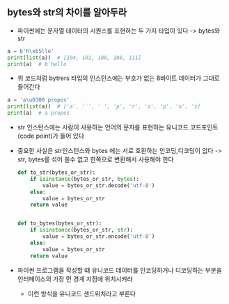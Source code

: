 ## bytes와 str의 차이를 알아두라

- 파이썬에는 문자열 데이터의 시퀀스를 표현하는 두 가지 타입이 있다 -> bytes와 str

```python
a = b'h\x65llo'
print(list(a))  # [104, 101, 108, 108, 111]
print(a)  # b'hello
```

- 위 코드처럼 bytrers 타입의 인스턴스에는 부호가 없는 8바이트 데이터가 그대로 들어간다

```python
a = 'a\u0300 propos'
print(list(a))  # ['a', '`', ' ', 'p', 'r', 'o', 'p', 'o', 's]
print(a)  # a`propos
```

- str 인스턴스에는 사람이 사용하는 언어의 문자를 표현하는 유니코드 코드포인트(code point)가 들어 있다
- 중요한 사실은 str인스턴스와 bytes 에는 서로 호환하는 인코딩,디코딩이 없다 -> str, bytes를 섞어 쓸수 없고 한쪽으로 변환해서 사용해야 한다

  ```python
  def to_str(bytes_or_str):
      if isinstance(bytes_or_str, bytes):
          value = bytes_or_str.decode('utf-8')
      else:
          value = bytes_or_str
      return value
  
  
  def to_bytes(bytes_or_str):
      if isinstance(bytes_or_str, str):
          value = bytes_or_str.encode('utf-8')
      else:
          value = bytes_or_str
      return value
  ```

- 파이썬 프로그램을 작성할 떄 유니코드 데이터를 인코딩하거나 디코딩하는 부분을 인터페이스의 가장 먼 경계 지점에 위치시켜라
    - 이런 방식을 유니코드 샌드위치라고 부른다

